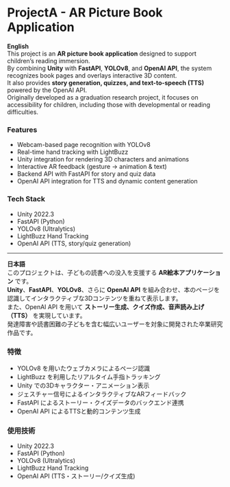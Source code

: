 # ProjectA - AR Picture Book Application

**English**  
This project is an **AR picture book application** designed to support children’s reading immersion.  
By combining **Unity** with **FastAPI**, **YOLOv8**, and **OpenAI API**, the system recognizes book pages and overlays interactive 3D content.  
It also provides **story generation, quizzes, and text-to-speech (TTS)** powered by the OpenAI API.  
Originally developed as a graduation research project, it focuses on accessibility for children, including those with developmental or reading difficulties.  

### Features
- Webcam-based page recognition with YOLOv8  
- Real-time hand tracking with LightBuzz  
- Unity integration for rendering 3D characters and animations  
- Interactive AR feedback (gesture → animation & text)  
- Backend API with FastAPI for story and quiz data  
- OpenAI API integration for TTS and dynamic content generation  

### Tech Stack
- Unity 2022.3  
- FastAPI (Python)  
- YOLOv8 (Ultralytics)  
- LightBuzz Hand Tracking  
- OpenAI API (TTS, story/quiz generation)  

---

**日本語**  
このプロジェクトは、子どもの読書への没入を支援する **AR絵本アプリケーション** です。  
**Unity**、**FastAPI**、**YOLOv8**、さらに **OpenAI API** を組み合わせ、本のページを認識してインタラクティブな3Dコンテンツを重ねて表示します。  
また、OpenAI API を用いて **ストーリー生成、クイズ作成、音声読み上げ（TTS）** を実現しています。  
発達障害や読書困難の子どもを含む幅広いユーザーを対象に開発された卒業研究作品です。  

### 特徴
- YOLOv8 を用いたウェブカメラによるページ認識  
- LightBuzz を利用したリアルタイム手指トラッキング  
- Unity での3Dキャラクター・アニメーション表示  
- ジェスチャー信号によるインタラクティブなARフィードバック  
- FastAPI によるストーリー・クイズデータのバックエンド連携  
- OpenAI API によるTTSと動的コンテンツ生成  

### 使用技術
- Unity 2022.3  
- FastAPI (Python)  
- YOLOv8 (Ultralytics)  
- LightBuzz Hand Tracking  
- OpenAI API (TTS・ストーリー/クイズ生成)  
